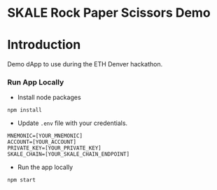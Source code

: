 
# SKALE Rock Paper Scissors Demo

# Introduction

Demo dApp to use during the ETH Denver hackathon.


### Run App Locally

    
+ Install node packages

```
npm install
```

+ Update `.env` file with your credentials.

```
MNEMONIC=[YOUR_MNEMONIC]
ACCOUNT=[YOUR_ACCOUNT]
PRIVATE_KEY=[YOUR_PRIVATE_KEY]
SKALE_CHAIN=[YOUR_SKALE_CHAIN_ENDPOINT]
```

+ Run the app locally

```
npm start
```
    



